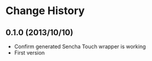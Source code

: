Change History
=================

## 0.1.0 (2013/10/10)

* Confirm generated Sencha Touch wrapper is working
* First version
